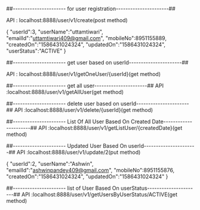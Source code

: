 ##---------------------- for user registration----------------------##

API  :  localhost:8888/user/v1/create(post method)

{
	"userId":3,
	"userName":"uttamtiwari",
	"emailId":"uttamtiwari409@gmail.com",
	"mobileNo":8951155889,
	"createdOn":"1586431024324",
	"updatedOn":"1586431024324",
	"userStatus":"ACTIVE"
}

##---------------------- get user based on userId----------------------##

API  : localhost:8888/user/v1/getOneUser/{userId}(get method)

##---------------------- get  all user----------------------##
API  :localhost:8888/user/v1/getAllUser(get method)

##---------------------- delete user based on userId----------------------##
API  :localhost:8888/user/v1/delete/{userId}(get method)

##---------------------- List Of All User Based On Created Date----------------------##
API  :localhost:8888/user/v1/getListUser/{createdDate}(get method)

##---------------------- Updated User Based On userId----------------------##
API  :localhost:8888/user/v1/update/2(put method)

{
	"userId":2,
	"userName":"Ashwin",
	"emailId":"ashwinpandey409@gmail.com",
	"mobileNo":8951155876,
	"createdOn":"1586431024324",
	"updatedOn":"1586431024324"
}

##---------------------- list of User Based On userStatus----------------------##
API  :localhost:8888/user/v1/getUsersByUserStatus/ACTIVE(get method)
